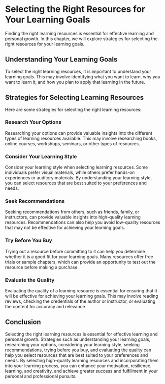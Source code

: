 Selecting the Right Resources for Your Learning Goals
======================================================================================================

Finding the right learning resources is essential for effective learning and personal growth. In this chapter, we will explore strategies for selecting the right resources for your learning goals.

Understanding Your Learning Goals
---------------------------------

To select the right learning resources, it is important to understand your learning goals. This may involve identifying what you want to learn, why you want to learn it, and how you plan to apply that learning in the future.

Strategies for Selecting Learning Resources
-------------------------------------------

Here are some strategies for selecting the right learning resources:

### Research Your Options

Researching your options can provide valuable insights into the different types of learning resources available. This may involve researching books, online courses, workshops, seminars, or other types of resources.

### Consider Your Learning Style

Consider your learning style when selecting learning resources. Some individuals prefer visual materials, while others prefer hands-on experiences or auditory materials. By understanding your learning style, you can select resources that are best suited to your preferences and needs.

### Seek Recommendations

Seeking recommendations from others, such as friends, family, or instructors, can provide valuable insights into high-quality learning resources. Recommendations can also help you avoid low-quality resources that may not be effective for achieving your learning goals.

### Try Before You Buy

Trying out a resource before committing to it can help you determine whether it is a good fit for your learning goals. Many resources offer free trials or sample chapters, which can provide an opportunity to test out the resource before making a purchase.

### Evaluate the Quality

Evaluating the quality of a learning resource is essential for ensuring that it will be effective for achieving your learning goals. This may involve reading reviews, checking the credentials of the author or instructor, or evaluating the content for accuracy and relevance.

Conclusion
----------

Selecting the right learning resources is essential for effective learning and personal growth. Strategies such as understanding your learning goals, researching your options, considering your learning style, seeking recommendations, trying before you buy, and evaluating the quality can help you select resources that are best suited to your preferences and needs. By selecting high-quality learning resources and incorporating them into your learning process, you can enhance your motivation, resilience, learning, and creativity, and achieve greater success and fulfillment in your personal and professional pursuits.
